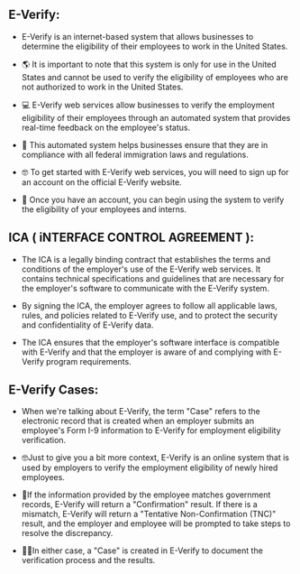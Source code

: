 ## E-Verify:

* E-Verify is an internet-based system that allows businesses to determine the eligibility of their employees to work in the United States.

* 🌎 It is important to note that this system is only for use in the United States and cannot be used to verify the eligibility of employees who are not authorized to 
  work in the United States.

* 💻 E-Verify web services allow businesses to verify the employment eligibility of their employees through an automated system that provides real-time feedback on the
  employee's status.

* 🤖 This automated system helps businesses ensure that they are in compliance with all federal immigration laws and regulations.

* 🤓 To get started with E-Verify web services, you will need to sign up for an account on the official E-Verify website.

* 👋 Once you have an account, you can begin using the system to verify the eligibility of your employees and interns.

## ICA ( iNTERFACE CONTROL AGREEMENT ):

* The ICA is a legally binding contract that establishes the terms and conditions of the employer's use of the E-Verify web services. It contains technical specifications
and guidelines that are necessary for the employer's software to communicate with the E-Verify system.

* By signing the ICA, the employer agrees to follow all applicable laws, rules, and policies related to E-Verify use, and to protect the security and confidentiality of 
E-Verify data.

* The ICA ensures that the employer's software interface is compatible with E-Verify and that the employer is aware of and complying with E-Verify program 
  requirements.

## E-Verify Cases:

* When we're talking about E-Verify, the term "Case" refers to the electronic record that is created when an employer submits an employee's Form I-9 information to 
  E-Verify for employment eligibility verification.

* 🤓Just to give you a bit more context, E-Verify is an online system that is used by employers to verify the employment eligibility of newly hired employees.

* 🧐If the information provided by the employee matches government records, E-Verify will return a "Confirmation" result. If there is a mismatch, E-Verify will return
  a "Tentative Non-Confirmation (TNC)" result, and the employer and employee will be prompted to take steps to resolve the discrepancy.

* 👍🏼In either case, a "Case" is created in E-Verify to document the verification process and the results.
